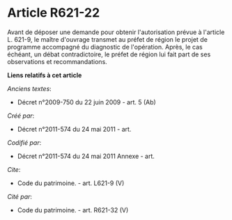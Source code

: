 # Article R621-22

Avant de déposer une demande pour obtenir l'autorisation prévue à l'article L. 621-9, le maître d'ouvrage transmet au préfet
de région le projet de programme accompagné du diagnostic de l'opération. Après, le cas échéant, un débat contradictoire, le
préfet de région lui fait part de ses observations et recommandations.

**Liens relatifs à cet article**

_Anciens textes_:

  - Décret n°2009-750 du 22 juin 2009 - art. 5 (Ab)

_Créé par_:

  - Décret n°2011-574 du 24 mai 2011  - art.

_Codifié par_:

  - Décret n°2011-574 du 24 mai 2011 Annexe - art.

_Cite_:

  - Code du patrimoine. - art. L621-9 (V)

_Cité par_:

  - Code du patrimoine. - art. R621-32 (V)
